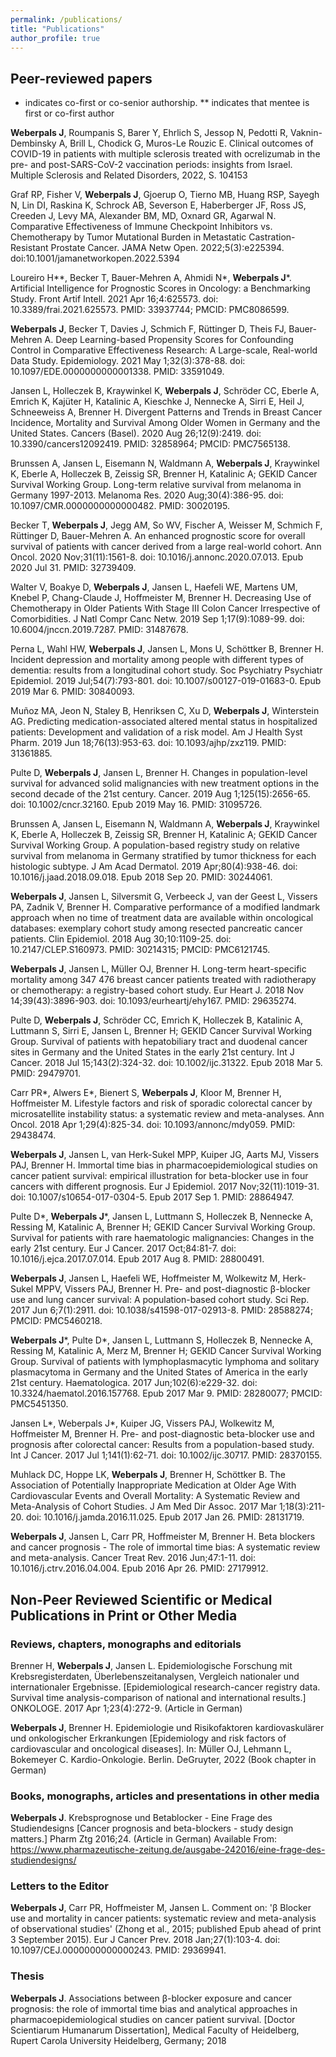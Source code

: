 ```yaml
---
permalink: /publications/
title: "Publications"
author_profile: true
---
```


## Peer-reviewed papers

* indicates co-first or co-senior authorship.
** indicates that mentee is first or co-first author 

**Weberpals J**, Roumpanis S, Barer Y, Ehrlich S, Jessop N, Pedotti R, Vaknin-Dembinsky A, Brill L, Chodick G, Muros-Le Rouzic E. Clinical outcomes of COVID-19 in patients with multiple sclerosis treated with ocrelizumab in the pre- and post-SARS-CoV-2 vaccination periods: insights from Israel. Multiple Sclerosis and Related Disorders, 2022, S. 104153

Graf RP, Fisher V, **Weberpals J**, Gjoerup O, Tierno MB, Huang RSP, Sayegh N, Lin DI, Raskina K, Schrock AB, Severson E, Haberberger JF, Ross JS, Creeden J, Levy MA, Alexander BM, MD, Oxnard GR, Agarwal N. Comparative Effectiveness of Immune Checkpoint Inhibitors vs. Chemotherapy by Tumor Mutational Burden in Metastatic Castration-Resistant Prostate Cancer. JAMA Netw Open. 2022;5(3):e225394. doi:10.1001/jamanetworkopen.2022.5394

Loureiro H**, Becker T, Bauer-Mehren A, Ahmidi N*, **Weberpals J**\*. Artificial Intelligence for Prognostic Scores in Oncology: a Benchmarking Study. Front Artif Intell. 2021 Apr 16;4:625573. doi: 10.3389/frai.2021.625573. PMID: 33937744; PMCID: PMC8086599.

**Weberpals J**, Becker T, Davies J, Schmich F, Rüttinger D, Theis FJ, Bauer-Mehren A. Deep Learning-based Propensity Scores for Confounding Control in Comparative Effectiveness Research: A Large-scale, Real-world Data Study. Epidemiology. 2021 May 1;32(3):378-88. doi: 10.1097/EDE.0000000000001338. PMID: 33591049.

Jansen L, Holleczek B, Kraywinkel K, **Weberpals J**, Schröder CC, Eberle A, Emrich K, Kajüter H, Katalinic A, Kieschke J, Nennecke A, Sirri E, Heil J, Schneeweiss A, Brenner H. Divergent Patterns and Trends in Breast Cancer Incidence, Mortality and Survival Among Older Women in Germany and the United States. Cancers (Basel). 2020 Aug 26;12(9):2419. doi: 10.3390/cancers12092419. PMID: 32858964; PMCID: PMC7565138.

Brunssen A, Jansen L, Eisemann N, Waldmann A, **Weberpals J**, Kraywinkel K, Eberle A, Holleczek B, Zeissig SR, Brenner H, Katalinic A; GEKID Cancer Survival Working Group. Long-term relative survival from melanoma in Germany 1997-2013. Melanoma Res. 2020 Aug;30(4):386-95. doi: 10.1097/CMR.0000000000000482. PMID: 30020195.

Becker T, **Weberpals J**, Jegg AM, So WV, Fischer A, Weisser M, Schmich F, Rüttinger D, Bauer-Mehren A. An enhanced prognostic score for overall survival of patients with cancer derived from a large real-world cohort. Ann Oncol. 2020 Nov;31(11):1561-8. doi: 10.1016/j.annonc.2020.07.013. Epub 2020 Jul 31. PMID: 32739409.

Walter V, Boakye D, **Weberpals J**, Jansen L, Haefeli WE, Martens UM, Knebel P, Chang-Claude J, Hoffmeister M, Brenner H. Decreasing Use of Chemotherapy in Older Patients With Stage III Colon Cancer Irrespective of Comorbidities. J Natl Compr Canc Netw. 2019 Sep 1;17(9):1089-99. doi: 10.6004/jnccn.2019.7287. PMID: 31487678.

Perna L, Wahl HW, **Weberpals J**, Jansen L, Mons U, Schöttker B, Brenner H. Incident depression and mortality among people with different types of dementia: results from a longitudinal cohort study. Soc Psychiatry Psychiatr Epidemiol. 2019 Jul;54(7):793-801. doi: 10.1007/s00127-019-01683-0. Epub 2019 Mar 6. PMID: 30840093.

Muñoz MA, Jeon N, Staley B, Henriksen C, Xu D, **Weberpals J**, Winterstein AG. Predicting medication-associated altered mental status in hospitalized patients: Development and validation of a risk model. Am J Health Syst Pharm. 2019 Jun 18;76(13):953-63. doi: 10.1093/ajhp/zxz119. PMID: 31361885.

Pulte D, **Weberpals J**, Jansen L, Brenner H. Changes in population-level survival for advanced solid malignancies with new treatment options in the second decade of the 21st century. Cancer. 2019 Aug 1;125(15):2656-65. doi: 10.1002/cncr.32160. Epub 2019 May 16. PMID: 31095726.

Brunssen A, Jansen L, Eisemann N, Waldmann A, **Weberpals J**, Kraywinkel K, Eberle A, Holleczek B, Zeissig SR, Brenner H, Katalinic A; GEKID Cancer Survival Working Group. A population-based registry study on relative survival from melanoma in Germany stratified by tumor thickness for each histologic subtype. J Am Acad Dermatol. 2019 Apr;80(4):938-46. doi: 10.1016/j.jaad.2018.09.018. Epub 2018 Sep 20. PMID: 30244061.

**Weberpals J**, Jansen L, Silversmit G, Verbeeck J, van der Geest L, Vissers PA, Zadnik V, Brenner H. Comparative performance of a modified landmark approach when no time of treatment data are available within oncological databases: exemplary cohort study among resected pancreatic cancer patients. Clin Epidemiol. 2018 Aug 30;10:1109-25. doi: 10.2147/CLEP.S160973. PMID: 30214315; PMCID: PMC6121745.

**Weberpals J**, Jansen L, Müller OJ, Brenner H. Long-term heart-specific mortality among 347 476 breast cancer patients treated with radiotherapy or chemotherapy: a registry-based cohort study. Eur Heart J. 2018 Nov 14;39(43):3896-903. doi: 10.1093/eurheartj/ehy167. PMID: 29635274.

Pulte D, **Weberpals J**, Schröder CC, Emrich K, Holleczek B, Katalinic A, Luttmann S, Sirri E, Jansen L, Brenner H; GEKID Cancer Survival Working Group. Survival of patients with hepatobiliary tract and duodenal cancer sites in Germany and the United States in the early 21st century. Int J Cancer. 2018 Jul 15;143(2):324-32. doi: 10.1002/ijc.31322. Epub 2018 Mar 5. PMID: 29479701.

Carr PR*, Alwers E*, Bienert S, **Weberpals J**, Kloor M, Brenner H, Hoffmeister M. Lifestyle factors and risk of sporadic colorectal cancer by microsatellite instability status: a systematic review and meta-analyses. Ann Oncol. 2018 Apr 1;29(4):825-34. doi: 10.1093/annonc/mdy059. PMID: 29438474.

**Weberpals J**, Jansen L, van Herk-Sukel MPP, Kuiper JG, Aarts MJ, Vissers PAJ, Brenner H. Immortal time bias in pharmacoepidemiological studies on cancer patient survival: empirical illustration for beta-blocker use in four cancers with different prognosis. Eur J Epidemiol. 2017 Nov;32(11):1019-31. doi: 10.1007/s10654-017-0304-5. Epub 2017 Sep 1. PMID: 28864947.

Pulte D*, **Weberpals J**\*, Jansen L, Luttmann S, Holleczek B, Nennecke A, Ressing M, Katalinic A, Brenner H; GEKID Cancer Survival Working Group. Survival for patients with rare haematologic malignancies: Changes in the early 21st century. Eur J Cancer. 2017 Oct;84:81-7. doi: 10.1016/j.ejca.2017.07.014. Epub 2017 Aug 8. PMID: 28800491.

**Weberpals J**, Jansen L, Haefeli WE, Hoffmeister M, Wolkewitz M, Herk-Sukel MPPV, Vissers PAJ, Brenner H. Pre- and post-diagnostic β-blocker use and lung cancer survival: A population-based cohort study. Sci Rep. 2017 Jun 6;7(1):2911. doi: 10.1038/s41598-017-02913-8. PMID: 28588274; PMCID: PMC5460218.

**Weberpals J**\*, Pulte D*, Jansen L, Luttmann S, Holleczek B, Nennecke A, Ressing M, Katalinic A, Merz M, Brenner H; GEKID Cancer Survival Working Group. Survival of patients with lymphoplasmacytic lymphoma and solitary plasmacytoma in Germany and the United States of America in the early 21st century. Haematologica. 2017 Jun;102(6):e229-32. doi: 10.3324/haematol.2016.157768. Epub 2017 Mar 9. PMID: 28280077; PMCID: PMC5451350.

Jansen L*, Weberpals J*, Kuiper JG, Vissers PAJ, Wolkewitz M, Hoffmeister M, Brenner H. Pre- and post-diagnostic beta-blocker use and prognosis after colorectal cancer: Results from a population-based study. Int J Cancer. 2017 Jul 1;141(1):62-71. doi: 10.1002/ijc.30717. PMID: 28370155.

Muhlack DC, Hoppe LK, **Weberpals J**, Brenner H, Schöttker B. The Association of Potentially Inappropriate Medication at Older Age With Cardiovascular Events and Overall Mortality: A Systematic Review and Meta-Analysis of Cohort Studies. J Am Med Dir Assoc. 2017 Mar 1;18(3):211-20. doi: 10.1016/j.jamda.2016.11.025. Epub 2017 Jan 26. PMID: 28131719.

**Weberpals J**, Jansen L, Carr PR, Hoffmeister M, Brenner H. Beta blockers and cancer prognosis - The role of immortal time bias: A systematic review and meta-analysis. Cancer Treat Rev. 2016 Jun;47:1-11. doi: 10.1016/j.ctrv.2016.04.004. Epub 2016 Apr 26. PMID: 27179912.

## Non-Peer Reviewed Scientific or Medical Publications in Print or Other Media

### Reviews, chapters, monographs and editorials

Brenner H, **Weberpals J**, Jansen L. Epidemiologische Forschung mit Krebsregisterdaten, Überlebenszeitanalysen, Vergleich nationaler und internationaler Ergebnisse. [Epidemiological research-cancer registry data. Survival time analysis-comparison of national and international results.] ONKOLOGE. 2017 Apr 1;23(4):272-9. (Article in German)

**Weberpals J**, Brenner H. Epidemiologie und Risikofaktoren kardiovaskulärer und onkologischer Erkrankungen [Epidemiology and risk factors of cardiovascular and oncological diseases]. In: Müller OJ, Lehmann L, Bokemeyer C. Kardio-Onkologie. Berlin. DeGruyter, 2022 (Book chapter in German)

### Books, monographs, articles and presentations in other media 

**Weberpals J**. Krebsprognose und Betablocker - Eine Frage des Studiendesigns [Cancer prognosis and beta-blockers - study design matters.] Pharm Ztg 2016;24. (Article in German) Available From: https://www.pharmazeutische-zeitung.de/ausgabe-242016/eine-frage-des-studiendesigns/


### Letters to the Editor

**Weberpals J**, Carr PR, Hoffmeister M, Jansen L. Comment on: 'β Blocker use and mortality in cancer patients: systematic review and meta-analysis of observational studies' (Zhong et al., 2015; published Epub ahead of print 3 September 2015). Eur J Cancer Prev. 2018 Jan;27(1):103-4. doi: 10.1097/CEJ.0000000000000243. PMID: 29369941.

### Thesis

**Weberpals J**. Associations between β-blocker exposure and cancer prognosis: the role of immortal time bias and analytical approaches in pharmacoepidemiological studies on cancer patient survival. [Doctor Scientiarum Humanarum Dissertation], Medical Faculty of Heidelberg, Rupert Carola University Heidelberg, Germany; 2018
